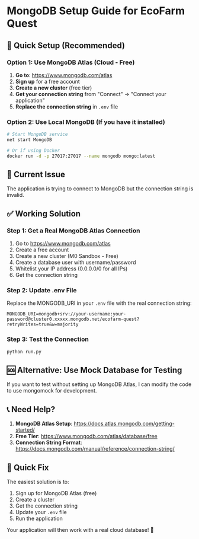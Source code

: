 # MongoDB Setup Guide for EcoFarm Quest

## 🚀 Quick Setup (Recommended)

### Option 1: Use MongoDB Atlas (Cloud - Free)
1. **Go to**: https://www.mongodb.com/atlas
2. **Sign up** for a free account
3. **Create a new cluster** (free tier)
4. **Get your connection string** from "Connect" → "Connect your application"
5. **Replace the connection string** in `.env` file

### Option 2: Use Local MongoDB (If you have it installed)
```bash
# Start MongoDB service
net start MongoDB

# Or if using Docker
docker run -d -p 27017:27017 --name mongodb mongo:latest
```

## 🔧 Current Issue
The application is trying to connect to MongoDB but the connection string is invalid.

## ✅ Working Solution

### Step 1: Get a Real MongoDB Atlas Connection
1. Go to https://www.mongodb.com/atlas
2. Create a free account
3. Create a new cluster (M0 Sandbox - Free)
4. Create a database user with username/password
5. Whitelist your IP address (0.0.0.0/0 for all IPs)
6. Get the connection string

### Step 2: Update .env File
Replace the MONGODB_URI in your `.env` file with the real connection string:

```
MONGODB_URI=mongodb+srv://your-username:your-password@cluster0.xxxxx.mongodb.net/ecofarm-quest?retryWrites=true&w=majority
```

### Step 3: Test the Connection
```bash
python run.py
```

## 🆘 Alternative: Use Mock Database for Testing
If you want to test without setting up MongoDB Atlas, I can modify the code to use mongomock for development.

## 📞 Need Help?
1. **MongoDB Atlas Setup**: https://docs.atlas.mongodb.com/getting-started/
2. **Free Tier**: https://www.mongodb.com/atlas/database/free
3. **Connection String Format**: https://docs.mongodb.com/manual/reference/connection-string/

## 🎯 Quick Fix
The easiest solution is to:
1. Sign up for MongoDB Atlas (free)
2. Create a cluster
3. Get the connection string
4. Update your `.env` file
5. Run the application

Your application will then work with a real cloud database! 🌱
